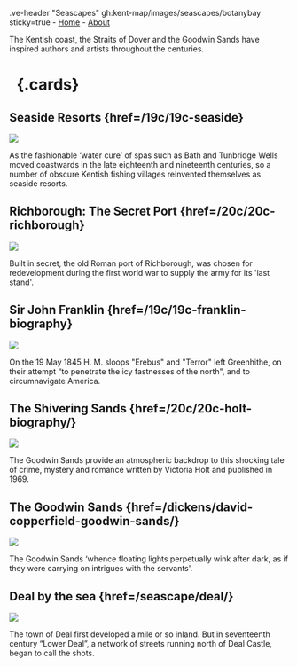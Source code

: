 .ve-header "Seascapes" gh:kent-map/images/seascapes/botanybay sticky=true
    - [Home](/)
    - [About](/about)

The Kentish coast, the Straits of Dover and the Goodwin Sands have inspired authors and artists throughout the centuries.

# &nbsp; {.cards}

## Seaside Resorts {href=/19c/19c-seaside}

![](https://iiif.juncture-digital.org/thumbnail?url=https://raw.githubusercontent.com/kent-map/kent/main/19c/images/Margatefromtheparade.jpg)

As the fashionable ‘water cure’ of spas such as Bath and Tunbridge Wells moved coastwards in the late eighteenth and nineteenth centuries, so a number of obscure Kentish fishing villages reinvented themselves as seaside resorts. 

## Richborough: The Secret Port {href=/20c/20c-richborough}

![](https://iiif.juncture-digital.org/thumbnail?url=https://upload.wikimedia.org/wikipedia/commons/2/2a/Richborough%2C_1917._A_Cross-channel_Ferry_by_John_Lavery.jpg)

Built in secret, the old Roman port of Richborough, was chosen for redevelopment during the first world war to supply the army for its 'last stand'.

## Sir John Franklin {href=/19c/19c-franklin-biography}

![](https://iiif.juncture-digital.org/thumbnail?url=https://upload.wikimedia.org/wikipedia/commons/9/9d/%27Erebus%27_and_%27Terror%27_in_the_Antarctic_RMG_BHC1215.tiff)

On the 19 May 1845 H. M. sloops "Erebus" and "Terror" left Greenhithe, on their attempt “to penetrate the icy fastnesses of the north", and to circumnavigate America.

## The Shivering Sands {href=/20c/20c-holt-biography/}

![](https://iiif.juncture-digital.org/thumbnail?url=https://upload.wikimedia.org/wikipedia/commons/6/6d/A_thick_night_off_the_Goodwins_RMG_PX9959.jpg)

The Goodwin Sands provide an atmospheric backdrop to this shocking tale of crime, mystery and romance written by Victoria Holt and published in 1969.

## The Goodwin Sands {href=/dickens/david-copperfield-goodwin-sands/}

![](https://iiif.juncture-digital.org/thumbnail?url=https://stor.artstor.org/stor/6fbd0fc9-b2ce-421e-98e7-36cd1e89a92f)

The Goodwin Sands ‘whence floating lights perpetually wink after dark, as if they were carrying on intrigues with the servants'.

## Deal by the sea {href=/seascape/deal/}

![](https://iiif.juncture-digital.org/thumbnail?url=https://stor.artstor.org/stor/551e553e-279c-4516-bd54-4d5b78366bce)

The town of Deal first developed a mile or so inland. But in seventeenth century “Lower Deal”, a network of streets running north of Deal Castle, began to call the shots.
